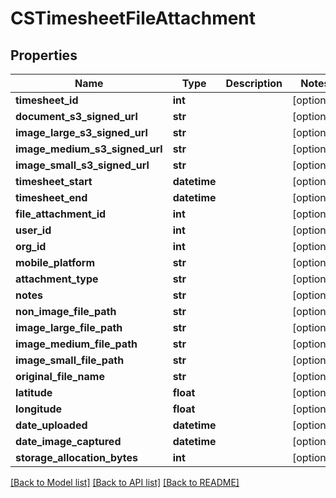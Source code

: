# CSTimesheetFileAttachment

## Properties
Name | Type | Description | Notes
------------ | ------------- | ------------- | -------------
**timesheet_id** | **int** |  | [optional] 
**document_s3_signed_url** | **str** |  | [optional] 
**image_large_s3_signed_url** | **str** |  | [optional] 
**image_medium_s3_signed_url** | **str** |  | [optional] 
**image_small_s3_signed_url** | **str** |  | [optional] 
**timesheet_start** | **datetime** |  | [optional] 
**timesheet_end** | **datetime** |  | [optional] 
**file_attachment_id** | **int** |  | [optional] 
**user_id** | **int** |  | [optional] 
**org_id** | **int** |  | [optional] 
**mobile_platform** | **str** |  | [optional] 
**attachment_type** | **str** |  | [optional] 
**notes** | **str** |  | [optional] 
**non_image_file_path** | **str** |  | [optional] 
**image_large_file_path** | **str** |  | [optional] 
**image_medium_file_path** | **str** |  | [optional] 
**image_small_file_path** | **str** |  | [optional] 
**original_file_name** | **str** |  | [optional] 
**latitude** | **float** |  | [optional] 
**longitude** | **float** |  | [optional] 
**date_uploaded** | **datetime** |  | [optional] 
**date_image_captured** | **datetime** |  | [optional] 
**storage_allocation_bytes** | **int** |  | [optional] 

[[Back to Model list]](../README.md#documentation-for-models) [[Back to API list]](../README.md#documentation-for-api-endpoints) [[Back to README]](../README.md)


